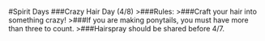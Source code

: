 <br/>
#Spirit Days
###Crazy Hair Day (4/8)
>###Rules:
>###Craft your hair into something crazy!
>###If you are making ponytails, you must have more than three to count.
>###Hairspray should be shared before 4/7.
